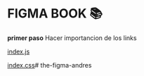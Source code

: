 # FIGMA BOOK 📚

**primer paso**
Hacer importancion de los links

[index.js](https://mp-keyner.github.io/Library/index.js)


[index.css](https://mp-keyner.github.io/Library/index.css)#   t h e - f i g m a - a n d r e s  
 